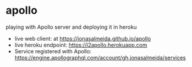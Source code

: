# apollo
playing with Apollo server and deploying it in heroku

* live web client: at https://jonasalmeida.github.io/apollo
* live heroku endpoint: https://i2apollo.herokuapp.com
* Service registered with Apollo: https://engine.apollographql.com/account/gh.jonasalmeida/services
